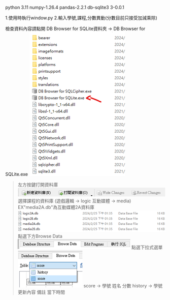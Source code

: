 python 3.11
numpy-1.26.4 
pandas-2.2.1
db-sqlite3 3-0.0.1

1.使用時執行window.py
2.輸入學號,課程,分數異動(分數目前只接受加減乘除)

檢查資料內容請點開
DB Browser for SQLite資料夾  ->  DB Browser for SQLite.exe
![alt text](image-4.png)
>左方按鍵打開資料庫
![alt text](image-3.png)
選擇課程的資料庫 (遊戲邏輯 -> logic  互動媒體 -> media) EX"media2A.db"為互動媒體2A資料庫 
![alt text](image-2.png)
>點選下方Browse Data
![alt text](image-1.png)
點選下拉式選單
![alt text](image-5.png)
>score -> 學號 姓名 分數
>history -> 學號 更新內容 備註 當下時間